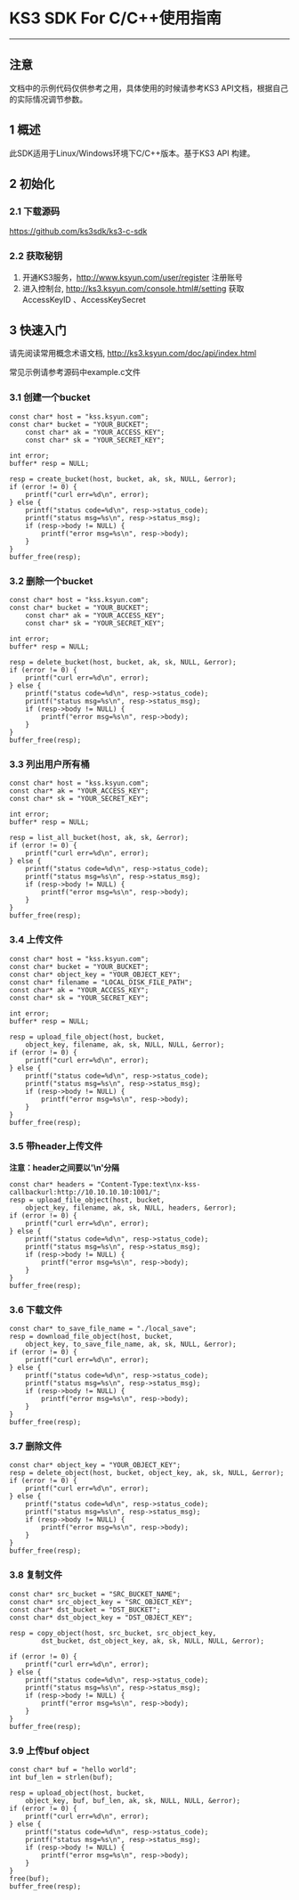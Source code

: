 # KS3 SDK For C/C++使用指南
---

##  注意

文档中的示例代码仅供参考之用，具体使用的时候请参考KS3 API文档，根据自己的实际情况调节参数。

##  1 概述

此SDK适用于Linux/Windows环境下C/C++版本。基于KS3 API 构建。

## 2 初始化

### 2.1 下载源码
https://github.com/ks3sdk/ks3-c-sdk

### 2.2 获取秘钥

1. 开通KS3服务，http://www.ksyun.com/user/register 注册账号
2. 进入控制台, http://ks3.ksyun.com/console.html#/setting 获取AccessKeyID 、AccessKeySecret

## 3 快速入门

请先阅读常用概念术语文档, http://ks3.ksyun.com/doc/api/index.html

常见示例请参考源码中example.c文件

###	3.1 创建一个bucket

```
const char* host = "kss.ksyun.com";
const char* bucket = "YOUR_BUCKET";
    const char* ak = "YOUR_ACCESS_KEY";
    const char* sk = "YOUR_SECRET_KEY";

int error;
buffer* resp = NULL;

resp = create_bucket(host, bucket, ak, sk, NULL, &error);
if (error != 0) {
    printf("curl err=%d\n", error);
} else {
    printf("status code=%d\n", resp->status_code);
    printf("status msg=%s\n", resp->status_msg);
    if (resp->body != NULL) {
        printf("error msg=%s\n", resp->body);
    }
}
buffer_free(resp);
```

###	3.2 删除一个bucket

```
const char* host = "kss.ksyun.com";
const char* bucket = "YOUR_BUCKET";
    const char* ak = "YOUR_ACCESS_KEY";
    const char* sk = "YOUR_SECRET_KEY";

int error;
buffer* resp = NULL;

resp = delete_bucket(host, bucket, ak, sk, NULL, &error);
if (error != 0) {
    printf("curl err=%d\n", error);
} else {
    printf("status code=%d\n", resp->status_code);
    printf("status msg=%s\n", resp->status_msg);
    if (resp->body != NULL) {
        printf("error msg=%s\n", resp->body);
    }
}
buffer_free(resp);
```

### 3.3 列出用户所有桶

```
const char* host = "kss.ksyun.com";
const char* ak = "YOUR_ACCESS_KEY";
const char* sk = "YOUR_SECRET_KEY";

int error;
buffer* resp = NULL;

resp = list_all_bucket(host, ak, sk, &error);
if (error != 0) {
    printf("curl err=%d\n", error);
} else {
    printf("status code=%d\n", resp->status_code);
    printf("status msg=%s\n", resp->status_msg);
    if (resp->body != NULL) {
        printf("error msg=%s\n", resp->body);
    }
}
buffer_free(resp);
```


### 3.4 上传文件

```
const char* host = "kss.ksyun.com";
const char* bucket = "YOUR_BUCKET";
const char* object_key = "YOUR_OBJECT_KEY";
const char* filename = "LOCAL_DISK_FILE_PATH";
const char* ak = "YOUR_ACCESS_KEY";
const char* sk = "YOUR_SECRET_KEY";

int error;
buffer* resp = NULL;

resp = upload_file_object(host, bucket,
    object_key, filename, ak, sk, NULL, NULL, &error);
if (error != 0) {
    printf("curl err=%d\n", error);
} else {
    printf("status code=%d\n", resp->status_code);
    printf("status msg=%s\n", resp->status_msg);
    if (resp->body != NULL) {
        printf("error msg=%s\n", resp->body);
    }
}
buffer_free(resp);
```

### 3.5 带header上传文件

**注意：header之间要以'\n'分隔**

```
const char* headers = "Content-Type:text\nx-kss-callbackurl:http://10.10.10.10:1001/";
resp = upload_file_object(host, bucket,
    object_key, filename, ak, sk, NULL, headers, &error);
if (error != 0) {
    printf("curl err=%d\n", error);
} else {
    printf("status code=%d\n", resp->status_code);
    printf("status msg=%s\n", resp->status_msg);
    if (resp->body != NULL) {
        printf("error msg=%s\n", resp->body);
    }
}
buffer_free(resp);
```


### 3.6 下载文件
    const char* to_save_file_name = "./local_save";
    resp = download_file_object(host, bucket,
        object_key, to_save_file_name, ak, sk, NULL, &error);
    if (error != 0) {
        printf("curl err=%d\n", error);
    } else {
        printf("status code=%d\n", resp->status_code);
        printf("status msg=%s\n", resp->status_msg);
        if (resp->body != NULL) {
            printf("error msg=%s\n", resp->body);
        }
    }
    buffer_free(resp);

### 3.7 删除文件

```
const char* object_key = "YOUR_OBJECT_KEY";
resp = delete_object(host, bucket, object_key, ak, sk, NULL, &error);
if (error != 0) {
    printf("curl err=%d\n", error);
} else {
    printf("status code=%d\n", resp->status_code);
    printf("status msg=%s\n", resp->status_msg);
    if (resp->body != NULL) {
        printf("error msg=%s\n", resp->body);
    }
}
buffer_free(resp);
```

### 3.8 复制文件

```
const char* src_bucket = "SRC_BUCKET_NAME";
const char* src_object_key = "SRC_OBJECT_KEY";
const char* dst_bucket = "DST_BUCKET";
const char* dst_object_key = "DST_OBJECT_KEY";

resp = copy_object(host, src_bucket, src_object_key,
        dst_bucket, dst_object_key, ak, sk, NULL, NULL, &error);

if (error != 0) {
    printf("curl err=%d\n", error);
} else {
    printf("status code=%d\n", resp->status_code);
    printf("status msg=%s\n", resp->status_msg);
    if (resp->body != NULL) {
        printf("error msg=%s\n", resp->body);
    }
}
buffer_free(resp);
```

### 3.9 上传buf object

```
const char* buf = "hello world";
int buf_len = strlen(buf);

resp = upload_object(host, bucket,
    object_key, buf, buf_len, ak, sk, NULL, NULL, &error);
if (error != 0) {
    printf("curl err=%d\n", error);
} else {
    printf("status code=%d\n", resp->status_code);
    printf("status msg=%s\n", resp->status_msg);
    if (resp->body != NULL) {
        printf("error msg=%s\n", resp->body);
    }
}
free(buf);
buffer_free(resp);
```



